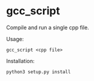 # gcc_script

Compile and run a single cpp file.

Usage:

    gcc_script <cpp file>

Installation:

    python3 setup.py install